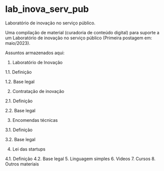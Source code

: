 # lab_inova_serv_pub
Laboratório de inovação no serviço público.

Uma compilação de material (curadoria de conteúdo digital) para suporte a um Laboratório de inovação no serviço público
(Primeira postagem em: maio/2023).

Assuntos armazenados aqui:
1. Laboratório de Inovação

1.1. Definição

1.2. Base legal

2. Contratação de inovação

2.1. Definição

2.2. Base legal 

3. Encomendas técnicas

3.1. Definição

3.2. Base legal

4. Lei das startups

4.1. Definição
4.2. Base legal
5. Linguagem simples
6. Videos
7. Cursos
8. Outros materiais

